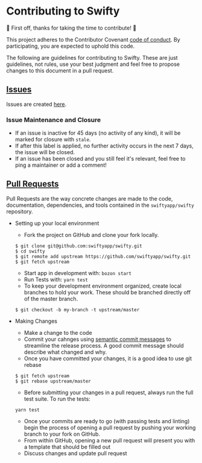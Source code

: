 # Contributing to Swifty

:tada: First off, thanks for taking the time to contribute! :tada:

This project adheres to the Contributor Covenant [code of conduct](CODE_OF_CONDUCT.md).
By participating, you are expected to uphold this code.

The following are guidelines for contributing to Swifty.
These are just guidelines, not rules, use your best judgment and feel free to
propose changes to this document in a pull request.

## [Issues](https://github.com/swiftyapp/swifty/issues)

Issues are created [here](https://github.com/swiftyapp/swifty/issues/new).

### Issue Maintenance and Closure
* If an issue is inactive for 45 days (no activity of any kind), it will be marked for closure with `stale`.
* If after this label is applied, no further activity occurs in the next 7 days, the issue will be closed.
* If an issue has been closed and you still feel it's relevant, feel free to ping a maintainer or add a comment!

## [Pull Requests](https://github.com/swiftyapp/swifty/pulls)

Pull Requests are the way concrete changes are made to the code, documentation,
dependencies, and tools contained in the `swiftyapp/swifty` repository.

* Setting up your local environment
  * Fork the project on GitHub and clone your fork locally.
  ```
  $ git clone git@github.com:swiftyapp/swifty.git
  $ cd swifty
  $ git remote add upstream https://github.com/swiftyapp/swifty.git
  $ git fetch upstream
  ```
  * Start app in development with:
  `bozon start`
  * Run Tests with:
  `yarn test`
  * To keep your development environment organized, create local branches to hold your work. These should be branched directly off of the master branch.
  ```
  $ git checkout -b my-branch -t upstream/master
  ```
* Making Changes
  * Make a change to the code
  * Commit your cahnges using [semantic commit messages](https://www.conventionalcommits.org/en/v1.0.0-beta.4/) to streamline the release process. A good commit message should describe what changed and why.
  * Once you have committed your changes, it is a good idea to use git rebase
  ```
  $ git fetch upstream
  $ git rebase upstream/master
  ```
  * Before submitting your changes in a pull request, always run the full test suite. To run the tests:
  ```
  yarn test
  ```

  * Once your commits are ready to go (with passing tests and linting) begin the process of opening a pull request by pushing your working branch to your fork on GitHub.
  * From within GitHub, opening a new pull request will present you with a template that should be filled out
  * Discuss changes and update pull request
